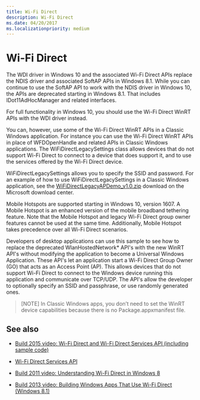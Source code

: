 ```yaml
---
title: Wi-Fi Direct
description: Wi-Fi Direct
ms.date: 04/20/2017
ms.localizationpriority: medium
---
```


# Wi-Fi Direct

The WDI driver in Windows 10 and the associated Wi-Fi Direct APIs replace the NDIS driver and associated SoftAP APIs in Windows 8.1. While you can continue to use the SoftAP API to work with the NDIS driver in Windows 10, the APIs are deprecated starting in Windows 8.1. That includes IDot11AdHocManager and related interfaces.

For full functionality in Windows 10, you should use the Wi-Fi Direct WinRT APIs with the WDI driver instead.

You can, however, use some of the Wi-Fi Direct WinRT APIs in a Classic Windows application. For instance you can use the Wi-Fi Direct WinRT APIs in place of WFDOpenHandle and related APIs in Classic Windows applications. The WiFiDirectLegacySettings class allows devices that do not support Wi-Fi Direct to connect to a device that does support it, and to use the services offered by the Wi-Fi Direct device.

WiFiDirectLegacySettings allows you to specify the SSID and password. For an example of how to use WiFiDirectLegacySettings in a Classic Windows application, see the [WiFiDirectLegacyAPDemo\_v1.0.zip](https://go.microsoft.com/fwlink/?LinkId=617905) download on the Microsoft download center.

Mobile Hotspots are supported starting in Windows 10, version 1607. A Mobile Hotspot is an enhanced version of the mobile broadband tethering feature. Note that the Mobile Hotspot and legacy Wi-Fi Direct group owner features cannot be used at the same time. Additionally, Mobile Hotspot takes precedence over all Wi-Fi Direct scenarios.

Developers of desktop applications can use this sample to see how to replace the deprecated WlanHostedNetwork\* API's with the new WinRT API's without modifying the application to become a Universal Windows Application. These API's let an application start a Wi-Fi Direct Group Owner (GO) that acts as an Access Point (AP). This allows devices that do not support Wi-Fi Direct to connect to the Windows device running this application and communicate over TCP/UDP. The API's allow the developer to optionally specify an SSID and passphrase, or use randomly generated ones.

>[NOTE]
>In Classic Windows apps, you don’t need to set the WinRT device capabilities because there is no Package.appxmanifest file.

## See also

- [Build 2015 video: Wi-Fi Direct and Wi-Fi Direct Services API (including sample code)](https://channel9.msdn.com/Events/Build/2015/3-98)

- [Wi-Fi Direct Services API](/uwp/api/windows.devices.wifidirect.services)

- [Build 2011 video: Understanding Wi-Fi Direct in Windows 8](https://channel9.msdn.com/Events/Build/BUILD2011/HW-329T)

- [Build 2013 video: Building Windows Apps That Use Wi-Fi Direct (Windows 8.1)](https://channel9.msdn.com/Events/Build/2013/3-9030)
